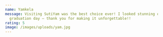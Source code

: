 ```yaml
---
name: Yamkela
message: Visiting SutiYam was the best choice ever! I looked stunning on my
  graduation day — thank you for making it unforgettable!!
rating: 5
image: /images/uploads/yam.jpg
---
```

